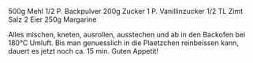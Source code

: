 500g	Mehl
1/2 P.	Backpulver
200g	Zucker
1 P. 	Vanillinzucker
1/2 TL 	Zimt
Salz
2	Eier
250g	Margarine

Alles mischen, kneten, ausrollen, ausstechen und ab in den Backofen bei 180°C Umluft. Bis man genuesslich in die Plaetzchen reinbeissen kann, dauert es jetzt noch ca. 15 min. Guten Appetit!
